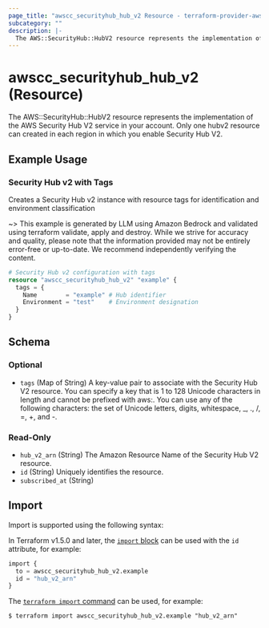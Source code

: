 ```yaml
---
page_title: "awscc_securityhub_hub_v2 Resource - terraform-provider-awscc"
subcategory: ""
description: |-
  The AWS::SecurityHub::HubV2 resource represents the implementation of the AWS Security Hub V2 service in your account. Only one hubv2 resource can created in each region in which you enable Security Hub V2.
---
```


# awscc_securityhub_hub_v2 (Resource)

The AWS::SecurityHub::HubV2 resource represents the implementation of the AWS Security Hub V2 service in your account. Only one hubv2 resource can created in each region in which you enable Security Hub V2.

## Example Usage

### Security Hub v2 with Tags
Creates a Security Hub v2 instance with resource tags for identification and environment classification

~> This example is generated by LLM using Amazon Bedrock and validated using terraform validate, apply and destroy. While we strive for accuracy and quality, please note that the information provided may not be entirely error-free or up-to-date. We recommend independently verifying the content.

```terraform
# Security Hub v2 configuration with tags
resource "awscc_securityhub_hub_v2" "example" {
  tags = {
    Name        = "example" # Hub identifier
    Environment = "test"    # Environment designation
  }
}
```

<!-- schema generated by tfplugindocs -->
## Schema

### Optional

- `tags` (Map of String) A key-value pair to associate with the Security Hub V2 resource. You can specify a key that is 1 to 128 Unicode characters in length and cannot be prefixed with aws:. You can use any of the following characters: the set of Unicode letters, digits, whitespace, _, ., /, =, +, and -.

### Read-Only

- `hub_v2_arn` (String) The Amazon Resource Name of the Security Hub V2 resource.
- `id` (String) Uniquely identifies the resource.
- `subscribed_at` (String)

## Import

Import is supported using the following syntax:

In Terraform v1.5.0 and later, the [`import` block](https://developer.hashicorp.com/terraform/language/import) can be used with the `id` attribute, for example:

```terraform
import {
  to = awscc_securityhub_hub_v2.example
  id = "hub_v2_arn"
}
```

The [`terraform import` command](https://developer.hashicorp.com/terraform/cli/commands/import) can be used, for example:

```shell
$ terraform import awscc_securityhub_hub_v2.example "hub_v2_arn"
```
